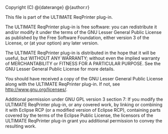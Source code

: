 Copyright (C) @{daterange} @{author:r}

This file is part of the ULTIMATE ReqPrinter plug-in.

The ULTIMATE ReqPrinter plug-in is free software: you can redistribute it and/or modify
it under the terms of the GNU Lesser General Public License as published
by the Free Software Foundation, either version 3 of the License, or
(at your option) any later version.

The ULTIMATE ReqPrinter plug-in is distributed in the hope that it will be useful,
but WITHOUT ANY WARRANTY; without even the implied warranty of
MERCHANTABILITY or FITNESS FOR A PARTICULAR PURPOSE.  See the
GNU Lesser General Public License for more details.

You should have received a copy of the GNU Lesser General Public License
along with the ULTIMATE ReqPrinter plug-in. If not, see <http://www.gnu.org/licenses/>.

Additional permission under GNU GPL version 3 section 7:
If you modify the ULTIMATE ReqPrinter plug-in, or any covered work, by linking
or combining it with Eclipse RCP (or a modified version of Eclipse RCP),
containing parts covered by the terms of the Eclipse Public License, the
licensors of the ULTIMATE ReqPrinter plug-in grant you additional permission
to convey the resulting work.
